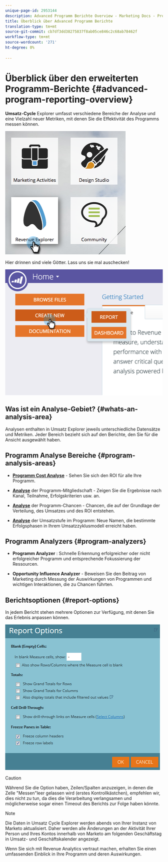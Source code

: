 ```yaml
---
unique-page-id: 2953144
description: Advanced Programm Berichte Overview - Marketing Docs - Produktdokumentation
title: Überblick über Advanced Programm Berichte
translation-type: tm+mt
source-git-commit: cb7df3dd38275837f8ab05ce846c2c68ab78462f
workflow-type: tm+mt
source-wordcount: '271'
ht-degree: 0%

---
```



# Überblick über den erweiterten Programm-Berichte {#advanced-program-reporting-overview}

**Umsatz-Cycle** Explorer umfasst verschiedene Bereiche der Analyse und eine Vielzahl neuer Metriken, mit denen Sie die Effektivität des Programms messen können.

![](assets/rev.png)

Hier drinnen sind viele Götter. Lass uns sie mal auschecken!

![](assets/image2015-4-30-10-3a15-3a17.png)

## Was ist ein Analyse-Gebiet? {#whats-an-analysis-area}

Analysen enthalten in Umsatz Explorer jeweils unterschiedliche Datensätze und Metriken. Jeder Bereich bezieht sich auf den Berichte, den Sie für die Ansicht ausgewählt haben.

## Programm Analyse Bereiche {#program-analysis-areas}

* **[Programm Cost Analyse](understanding-the-program-cost-analysis-area.md)**  - Sehen Sie sich den ROI für alle Ihre Programm.

* **[Analyse](understanding-the-program-membership-analysis-area.md)**  der Programm-Mitgliedschaft - Zeigen Sie die Ergebnisse nach Kanal, Teilnahme, Erfolgskriterien usw. an.

* **[Analyse](understanding-the-program-opportunity-analysis-area.md)**  der Programm-Chancen - Chancen, die auf der Grundlage der Verteilung, des Umsatzes und des ROI entstehen.

* **[Analyse](understanding-the-program-revenue-stage-analysis-area.md)**  der Umsatzstufe im Programm: Neue Namen, die bestimmte Erfolgsphasen in Ihrem Umsatzzyklusmodell erreicht haben.

## Programm Analyzers {#program-analyzers}

* **Programm Analyzer** : Schnelle Erkennung erfolgreicher oder nicht erfolgreicher Programm und entsprechende Fokussierung der Ressourcen.

* **Opportunity Influence Analyzer**  - Beweisen Sie den Beitrag von Marketing durch Messung der Auswirkungen von Programmen und wichtigen Interaktionen, die zu Chancen führten.

## Berichtsoptionen {#report-options}

In jedem Bericht stehen mehrere Optionen zur Verfügung, mit denen Sie das Erlebnis anpassen können.

![](assets/report-options.png)

>[!CAUTION]
>
>Während Sie die Option haben, Zeilen/Spalten anzuzeigen, in denen die Zelle &quot;Messen&quot;leer gelassen wird (erstes Kontrollkästchen), empfehlen wir, dies nicht zu tun, da dies die Verarbeitung verlangsamen und möglicherweise sogar einen Timeout des Berichts zur Folge haben könnte.

>[!NOTE]
>
>Die Daten in Umsatz Cycle Explorer werden abends von Ihrer Instanz von Marketo aktualisiert. Daher werden alle Änderungen an der Aktivität Ihrer Person und Ihres Kontos innerhalb von Marketo am folgenden Geschäftstag in Umsatz- und Geschäftskalender angezeigt.

Wenn Sie sich mit Revenue Analytics vertraut machen, erhalten Sie einen umfassenden Einblick in Ihre Programm und deren Auswirkungen.
